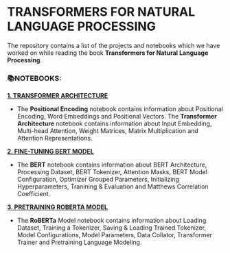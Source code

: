 # **TRANSFORMERS FOR NATURAL LANGUAGE PROCESSING**

The repository contains a list of the projects and notebooks which we have worked on while reading the book **Transformers for Natural Language Processing**.

### **📚NOTEBOOKS:**

[**1. TRANSFORMER ARCHITECTURE**](https://github.com/ThinamXx/Transformers_NLP/tree/main/01.%20Transformers%20for%20NLP/01.%20Transformer%20Architecture) 
- The **Positional Encoding** notebook contains information about Positional Encoding, Word Embeddings and Positional Vectors. The **Transformer Architecture** notebook contains information about Input Embedding, Multi-head Attention, Weight Matrices, Matrix Multiplication and Attention Representations.

[**2. FINE-TUNING BERT MODEL**](https://github.com/ThinamXx/Transformers_NLP/tree/main/01.%20Transformers%20for%20NLP/02.%20Fine-Tuning%20BERT%20Model)
- The **BERT** notebook contains information about BERT Architecture, Processing Dataset, BERT Tokenizer, Attention Masks, BERT Model Configuration, Optimizer Grouped Parameters, Initializing Hyperparameters, Tranining & Evaluation and Matthews Correlation Coefficient.

[**3. PRETRAINING ROBERTA MODEL**](https://github.com/ThinamXx/Transformers_NLP/tree/main/01.%20Transformers%20for%20NLP/03.%20Pretraining%20RoBERTa%20Model)
- The **RoBERTa** Model notebook contains information about Loading Dataset, Training a Tokenizer, Saving & Loading Trained Tokenizer, Model Configurations, Model Parameters, Data Collator, Transformer Trainer and Pretraining Language Modeling.
